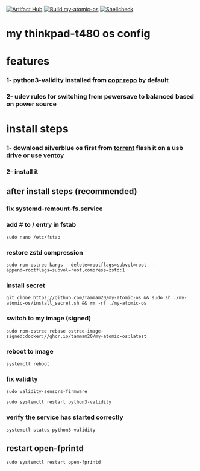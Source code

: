 [![Artifact Hub](https://img.shields.io/endpoint?url=https://artifacthub.io/badge/repository/my-atomic-os)](https://artifacthub.io/packages/container/my-atomic-os/my-atomic-os)
[![Build my-atomic-os](https://github.com/Tammam20/my-atomic-os/actions/workflows/build.yml/badge.svg)](https://github.com/Tammam20/my-atomic-os/actions/workflows/build.yml)
[![Shellcheck](https://github.com/Tammam20/my-atomic-os/actions/workflows/shellcheck.yml/badge.svg)](https://github.com/Tammam20/my-atomic-os/actions/workflows/shellcheck.yml)

# my thinkpad-t480 os config
# features
### 1- python3-validity installed from [copr repo](https://copr.fedorainfracloud.org/coprs/sneexy/python-validity/) by default
### 2- udev rules for switching from powersave to balanced based on power source

# install steps
### 1- download silverblue os first from [torrent](https://torrent.fedoraproject.org/) flash it on a usb drive or use ventoy  
### 2- install it
## after install steps (recommended)

### fix systemd-remount-fs.service
### add # to / entry in fstab
`sudo nano /etc/fstab` 

### restore zstd compression
`sudo rpm-ostree kargs --delete=rootflags=subvol=root --append=rootflags=subvol=root,compress=zstd:1`

### install secret
`git clone https://github.com/Tammam20/my-atomic-os && sudo sh ./my-atomic-os/install_secret.sh && rm -rf ./my-atomic-os`

### switch to my image (signed)
`sudo rpm-ostree rebase ostree-image-signed:docker://ghcr.io/tammam20/my-atomic-os:latest`

### reboot to image

`systemctl reboot`

### fix validity
`sudo validity-sensors-firmware`

`sudo systemctl restart python3-validity`

### verify the service has started correctly
`systemctl status python3-validity`

## restart open-fprintd
`sudo systemctl restart open-fprintd`

